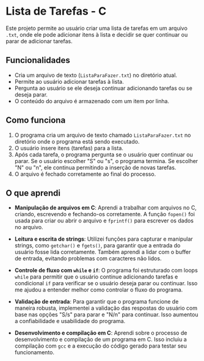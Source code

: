 # Lista de Tarefas - C

Este projeto permite ao usuário criar uma lista de tarefas em um arquivo `.txt`, onde ele pode adicionar itens à lista e decidir se quer continuar ou parar de adicionar tarefas.

## Funcionalidades

- Cria um arquivo de texto (`ListaParaFazer.txt`) no diretório atual.
- Permite ao usuário adicionar tarefas à lista.
- Pergunta ao usuário se ele deseja continuar adicionando tarefas ou se deseja parar.
- O conteúdo do arquivo é armazenado com um item por linha.

## Como funciona

1. O programa cria um arquivo de texto chamado `ListaParaFazer.txt` no diretório onde o programa está sendo executado.
2. O usuário insere itens (tarefas) para a lista.
3. Após cada tarefa, o programa pergunta se o usuário quer continuar ou parar. Se o usuário escolher "S" ou "s", o programa termina. Se escolher "N" ou "n", ele continua permitindo a inserção de novas tarefas.
4. O arquivo é fechado corretamente ao final do processo.

## O que aprendi

- **Manipulação de arquivos em C**: Aprendi a trabalhar com arquivos no C, criando, escrevendo e fechando-os corretamente. A função `fopen()` foi usada para criar ou abrir o arquivo e `fprintf()` para escrever os dados no arquivo.
  
- **Leitura e escrita de strings**: Utilizei funções para capturar e manipular strings, como `getchar()` e `fgets()`, para garantir que a entrada do usuário fosse lida corretamente. Também aprendi a lidar com o buffer de entrada, evitando problemas com caracteres não lidos.

- **Controle de fluxo com `while` e `if`**: O programa foi estruturado com loops `while` para permitir que o usuário continue adicionando tarefas e condicional `if` para verificar se o usuário deseja parar ou continuar. Isso me ajudou a entender melhor como controlar o fluxo do programa.

- **Validação de entrada**: Para garantir que o programa funcione de maneira robusta, implementei a validação das respostas do usuário com base nas opções "S/s" para parar e "N/n" para continuar. Isso aumentou a confiabilidade e usabilidade do programa.

- **Desenvolvimento e compilação em C**: Aprendi sobre o processo de desenvolvimento e compilação de um programa em C. Isso incluiu a compilação com `gcc` e a execução do código gerado para testar seu funcionamento.

